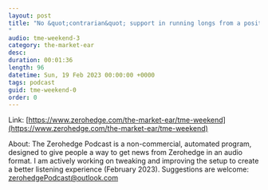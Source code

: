 ```yaml
---
layout: post
title: "No &quot;contrarian&quot; support in running longs from a positioning perspective.
"
audio: tme-weekend-3
category: the-market-ear
desc: 
duration: 00:01:36
length: 96
datetime: Sun, 19 Feb 2023 00:00:00 +0000
tags: podcast
guid: tme-weekend-0
order: 0
---
```



Link: [https://www.zerohedge.com/the-market-ear/tme-weekend](https://www.zerohedge.com/the-market-ear/tme-weekend)

About: The Zerohedge Podcast is a non-commercial, automated program, designed to give people a way to get news from Zerohedge in an audio format.  I am actively working on tweaking and improving the setup to create a better listening experience (February 2023).  Suggestions are welcome: [zerohedgePodcast@outlook.com](mailto:zerohedgePodcast@outlook.com)